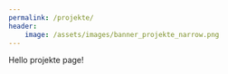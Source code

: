 ```yaml
---
permalink: /projekte/
header:
    image: /assets/images/banner_projekte_narrow.png
---
```


Hello projekte page!